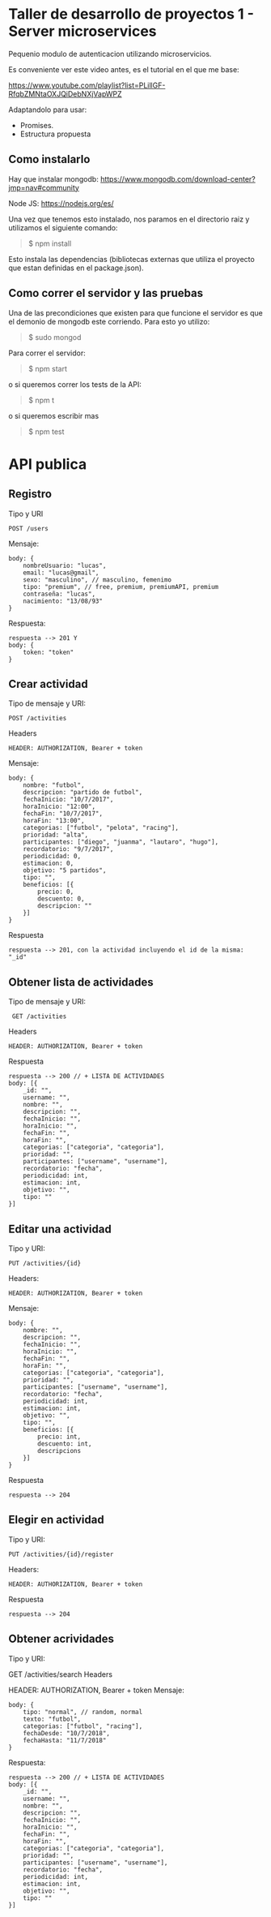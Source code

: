 # Taller de desarrollo de proyectos 1 - Server microservices

Pequenio modulo de autenticacion utilizando microservicios.

Es conveniente ver este video antes, es el tutorial en el que me base:

https://www.youtube.com/playlist?list=PLillGF-RfqbZMNtaOXJQiDebNXjVapWPZ

Adaptandolo para usar:

* Promises.
* Estructura propuesta

## Como instalarlo

Hay que instalar mongodb:
https://www.mongodb.com/download-center?jmp=nav#community

Node JS:
https://nodejs.org/es/

Una vez que tenemos esto instalado, nos paramos en el directorio raiz y utilizamos el siguiente comando:

> $ npm install

Esto instala las dependencias (bibliotecas externas que utiliza el proyecto que estan definidas en el package.json).

## Como correr el servidor y las pruebas

Una de las precondiciones que existen para que funcione el servidor es que el demonio de mongodb este corriendo. Para esto yo utilizo:

> $ sudo mongod

Para correr el servidor:

> $ npm start

o si queremos correr los tests de la API:

> $ npm t

o si queremos escribir mas

> $ npm test

# API publica

## Registro
Tipo y URI

    POST /users
Mensaje:

    body: {
		nombreUsuario: "lucas", 
        email: "lucas@gmail",
		sexo: "masculino", // masculino, femenimo
		tipo: "premium", // free, premium, premiumAPI, premium
		contraseña: "lucas",
		nacimiento: "13/08/93"
	}
Respuesta:

	respuesta --> 201 Y 
	body: {
		token: "token"
	}


## Crear actividad 
Tipo de mensaje y URI:

    POST /activities
Headers

	HEADER: AUTHORIZATION, Bearer + token
Mensaje:	

	body: {
		nombre: "futbol",
		descripcion: "partido de futbol",
		fechaInicio: "10/7/2017",
		horaInicio: "12:00",
		fechaFin: "10/7/2017",
		horaFin: "13:00",
		categorias: ["futbol", "pelota", "racing"],
		prioridad: "alta",
		participantes: ["diego", "juanma", "lautaro", "hugo"],
		recordatorio: "9/7/2017",
		periodicidad: 0,
		estimacion: 0,
		objetivo: "5 partidos",
		tipo: "",
		beneficios: [{
			precio: 0,
			descuento: 0,
			descripcion: ""
		}]
	}
Respuesta

	respuesta --> 201, con la actividad incluyendo el id de la misma: "_id"


## Obtener lista de actividades
Tipo de mensaje y URI:

     GET /activities 
Headers
 
	HEADER: AUTHORIZATION, Bearer + token
Respuesta

	respuesta --> 200 // + LISTA DE ACTIVIDADES
	body: [{
		_id: "",
		username: "",
		nombre: "",
		descripcion: "",
		fechaInicio: "",
		horaInicio: "",
		fechaFin: "",
		horaFin: "",
		categorias: ["categoria", "categoria"],
		prioridad: "",
		participantes: ["username", "username"],
		recordatorio: "fecha",
		periodicidad: int,
		estimacion: int,
		objetivo: "",
		tipo: ""
	}]


## Editar una actividad
Tipo y URI:

    PUT /activities/{id} 
Headers:
	
	HEADER: AUTHORIZATION, Bearer + token
Mensaje:
	
	body: {
		nombre: "",
		descripcion: "",
		fechaInicio: "",
		horaInicio: "",
		fechaFin: "",
		horaFin: "",
		categorias: ["categoria", "categoria"],
		prioridad: "",
		participantes: ["username", "username"],
		recordatorio: "fecha",
		periodicidad: int,
		estimacion: int,
		objetivo: "",
		tipo: "",
		beneficios: [{
			precio: int,
			descuento: int,
			descripcions
		}]
	}
Respuesta

	respuesta --> 204


## Elegir en actividad
Tipo y URI:

    PUT /activities/{id}/register 
Headers:

	HEADER: AUTHORIZATION, Bearer + token
Respuesta

	respuesta --> 204


## Obtener acrividades
Tipo y URI:

  GET /activities/search
Headers
	
  HEADER: AUTHORIZATION, Bearer + token
Mensaje:
  
	body: {
		tipo: "normal", // random, normal
		texto: "futbol",
		categorias: ["futbol", "racing"],
		fechaDesde: "10/7/2018",
		fechaHasta: "11/7/2018"
	}
Respuesta:

	respuesta --> 200 // + LISTA DE ACTIVIDADES
	body: [{
		_id: "",
		username: "",
		nombre: "",
		descripcion: "",
		fechaInicio: "",
		horaInicio: "",
		fechaFin: "",
		horaFin: "",
		categorias: ["categoria", "categoria"],
		prioridad: "",
		participantes: ["username", "username"],
		recordatorio: "fecha",
		periodicidad: int,
		estimacion: int,
		objetivo: "",
		tipo: ""
	}]

